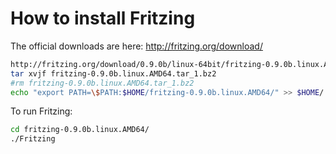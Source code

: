 How to install Fritzing
=======================

The official downloads are here:
http://fritzing.org/download/

``` bash
http://fritzing.org/download/0.9.0b/linux-64bit/fritzing-0.9.0b.linux.AMD64.tar_1.bz2
tar xvjf fritzing-0.9.0b.linux.AMD64.tar_1.bz2
#rm fritzing-0.9.0b.linux.AMD64.tar_1.bz2
echo "export PATH=\$PATH:$HOME/fritzing-0.9.0b.linux.AMD64/" >> $HOME/.bashrc
```

To run Fritzing:

``` bash
cd fritzing-0.9.0b.linux.AMD64/
./Fritzing 
```
